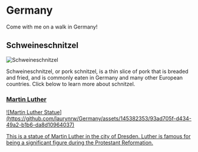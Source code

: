 # Germany
Come with me on a walk in Germany!
## Schweineschnitzel
![Schweineschnitzel](https://github.com/laurynrw/Germany/assets/145382353/5f0b0c15-bcc3-4d0a-af90-069dae16c245)

<p> Schweineschnitzel, or pork schnitzel, is a thin slice of pork that is breaded and fried, and is commonly eaten in Germany and many other European countries. Click below to learn more about schnitzel.<br><a href="https://en.wikipedia.org/wiki/Schnitzel"></p>
<h3>Martin Luther</h3>
![Martin Luther Statue](https://github.com/laurynrw/Germany/assets/145382353/93ad705f-d434-49a2-b1b6-da8d10964037)
<p>This is a statue of Martin Luther in the city of Dresden. Luther is famous for being a significant figure during the Protestant Reformation.</p>
